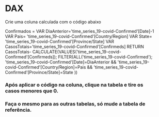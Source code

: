 # DAX

Crie uma coluna calculada com o código abaixo

Confirmados =
VAR DiaAnterior='time_series_19-covid-Confirmed'[Date]-1
VAR Pais= 'time_series_19-covid-Confirmed'[Country/Region]
VAR State= 'time_series_19-covid-Confirmed'[Province/State]
VAR CasosTotais='time_series_19-covid-Confirmed'[Confirmeds]
RETURN
CasosTotais-
CALCULATE(VALUES('time_series_19-covid-Confirmed'[Confirmeds]);
FILTER(ALL('time_series_19-covid-Confirmed');
'time_series_19-covid-Confirmed'[Date]=DiaAnterior &&
'time_series_19-covid-Confirmed'[Country/Region]=Pais &&
'time_series_19-covid-Confirmed'[Province/State]=State
))

### Após aplicar o código na coluna, clique na tabela  e tire os casos menores que 0.
### Faça o mesmo para as outras tabelas, só mude a tabela de referência.
